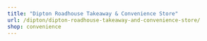 ```yaml
---
title: "Dipton Roadhouse Takeaway & Convenience Store"
url: /dipton/dipton-roadhouse-takeaway-and-convenience-store/
shop: convenience
---
```

